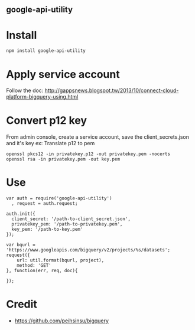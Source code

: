 google-api-utility
----

# Install 

```
npm install google-api-utility
```

# Apply service account

Follow the doc: http://gappsnews.blogspot.tw/2013/10/connect-cloud-platform-bigquery-using.html

# Convert p12 key

From admin console, create a service account, save the client_secrets.json and it's key
ex: Translate p12 to pem

```
openssl pkcs12 -in privatekey.p12 -out privatekey.pem -nocerts
openssl rsa -in privatekey.pem -out key.pem
```

# Use

```
var auth = require('google-api-utility')
  , request = auth.request;

auth.init({
  client_secret: '/path-to-client_secret.json',
  privatekey_pem: '/path-to-privatekey.pem',
  key_pem: '/path-to-key.pem'
});

var bqurl = 'https://www.googleapis.com/bigquery/v2/projects/%s/datasets';
request({
    url: util.format(bqurl, project),
    method: 'GET'
}, function(err, req, doc){
  
});

```

# Credit

* https://github.com/peihsinsu/bigquery